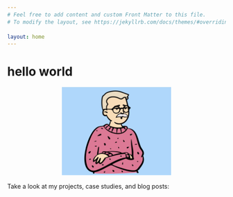 ```yaml
---
# Feel free to add content and custom Front Matter to this file.
# To modify the layout, see https://jekyllrb.com/docs/themes/#overriding-theme-defaults

layout: home
---
```

<h1>hello world</h1>

<center>
<img src="src/23816562-B729-409E-AB7B-E3955AF03905.jpeg" width="50%">
</center>

Take a look at my projects, case studies, and blog posts:
